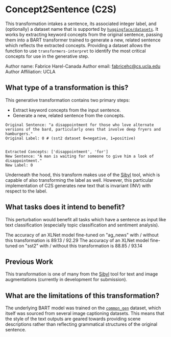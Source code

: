 # Concept2Sentence (C2S)
This transformation intakes a sentence, its associated integer label, and (optionally) a dataset name that is supported by [`huggingface/datasets`](https://huggingface.co/datasets). It works by extracting keyword concepts from the original sentence, passing them into a BART transformer trained to generate a new, related sentence which reflects the extracted concepts. Providing a dataset allows the function to use `transformers-interpret` to identify the most critical concepts for use in the generative step. 

Author name: Fabrice Harel-Canada
Author email: fabricehc@cs.ucla.edu
Author Affiliation: UCLA

## What type of a transformation is this?
This generative transformation contains two primary steps:
- Extract keyword concepts from the input sentence.
- Generate a new, related sentence from the concepts.

```
Original Sentence: "a disappointment for those who love alternate versions of the bard, particularly ones that involve deep fryers and hamburgers."
Original Label: 0 # (sst2 dataset 0=negative, 1=positive)


Extracted Concepts: ['disappointment', 'for']
New Sentence: "A man is waiting for someone to give him a look of disappointment."
New Label: 0
```

Underneath the hood, this transform makes use of the [Sibyl](https://github.com/fabriceyhc/Sibyl) tool, which is capable of also transforming the label as well. However, this particular implementation of C2S generates new text that is invariant (INV) with respect to the label. 

## What tasks does it intend to benefit?
This perturbation would benefit all tasks which have a sentence as input like text classification (especially topic classification and sentiment analysis).

The accuracy of an XLNet model fine-tuned on "ag_news" with / without this transformation is 89.13 / 92.29
The accuracy of an XLNet model fine-tuned on "sst2" with / without this transformation is 88.85 / 93.14

## Previous Work
This transformation is one of many from the [Sibyl](https://github.com/fabriceyhc/Sibyl) tool for text and image augmentations (currently in development for submission). 

## What are the limitations of this transformation?
The underlying BART model was trained on the [`common_gen`](https://huggingface.co/datasets/common_gen) dataset, which itself was sourced from several image captioning datasets. This means that the style of the text outputs are geared towards providing scene descriptions rather than reflecting grammatical structures of the original sentence. 
